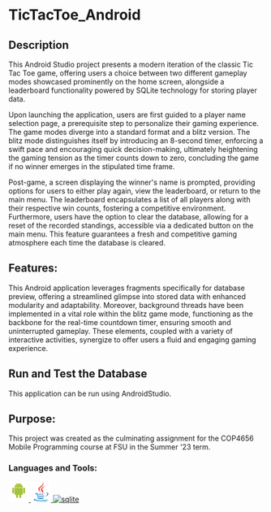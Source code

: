# TicTacToe_Android

## Description
This Android Studio project presents a modern iteration of the classic Tic Tac Toe game, offering users
a choice between two different gameplay modes showcased prominently on the home screen, alongside a
leaderboard functionality powered by SQLite technology for storing player data.

Upon launching the application, users are first guided to a player name selection page, a prerequisite step 
to personalize their gaming experience. The game modes diverge into a standard format and a blitz version. 
The blitz mode distinguishes itself by introducing an 8-second timer, enforcing a swift pace and encouraging 
quick decision-making, ultimately heightening the gaming tension as the timer counts down to zero, concluding
the game if no winner emerges in the stipulated time frame.

Post-game, a screen displaying the winner's name is prompted, providing options for users to either play again, 
view the leaderboard, or return to the main menu. The leaderboard encapsulates a list of all players along with
their respective win counts, fostering a competitive environment. Furthermore, users have the option to clear 
the database, allowing for a reset of the recorded standings, accessible via a dedicated button on the main menu.
This feature guarantees a fresh and competitive gaming atmosphere each time the database is cleared.

## Features:

This Android application leverages fragments specifically for database preview, offering a streamlined glimpse
into stored data with enhanced modularity and adaptability. Moreover, background threads have been implemented 
in a vital role within the blitz game mode, functioning as the backbone for the real-time countdown timer, 
ensuring smooth and uninterrupted gameplay. These elements, coupled with a variety of interactive activities, 
synergize to offer users a fluid and engaging gaming experience.

## Run and Test the Database
This application can be run using AndroidStudio.

## Purpose:
This project was created as the culminating assignment for the COP4656 Mobile Programming course at FSU in the Summer '23 term.

<h3 align="left">Languages and Tools:</h3>
<p align="left"> <a href="https://developer.android.com" target="_blank" rel="noreferrer"> <img src="https://raw.githubusercontent.com/devicons/devicon/master/icons/android/android-original-wordmark.svg" alt="android" width="40" height="40"/> </a> <a href="https://www.java.com" target="_blank" rel="noreferrer"> <img src="https://raw.githubusercontent.com/devicons/devicon/master/icons/java/java-original.svg" alt="java" width="40" height="40"/> </a> <a href="https://www.sqlite.org/" target="_blank" rel="noreferrer"> <img src="https://www.vectorlogo.zone/logos/sqlite/sqlite-icon.svg" alt="sqlite" width="40" height="40"/> </a> </p>



